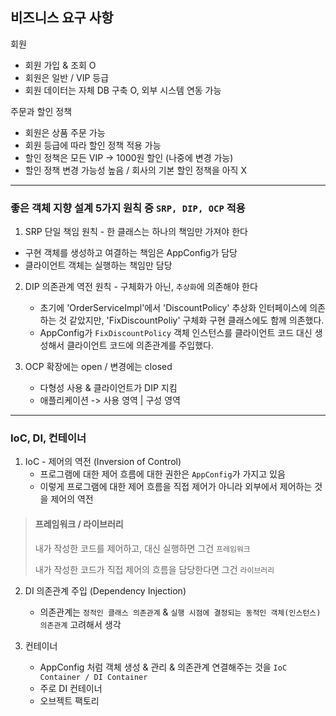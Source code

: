 ## 비즈니스 요구 사항

회원
- 회원 가입 & 조회 O
- 회원은 일반 / VIP 등급
- 회원 데이터는 자체 DB 구축 O, 외부 시스템 연동 가능

주문과 할인 정책
- 회원은 상품 주문 가능
- 회원 등급에 따라 할인 정책 적용 가능
- 할인 정책은 모든 VIP -> 1000원 할인 (나중에 변경 가능)
- 할인 정책 변경 가능성 높음 / 회사의 기본 할인 정책을 아직 X

---

### 좋은 객체 지향 설계 5가지 원칙 중 `SRP, DIP, OCP` 적용
1. SRP 단일 책임 원칙 - 한 클래스는 하나의 책임만 가져야 한다
- 구현 객체를 생성하고 여결하는 책임은 AppConfig가 담당
- 클라이언트 객체는 실행하는 책임만 담당

2. DIP 의존관계 역전 원칙 - 구체화가 아닌, `추상화`에 의존해야 한다
   - 초기에 'OrderServiceImpl'에서 'DiscountPolicy' 추상화 인터페이스에 의존하는 것 같았지만, 'FixDiscountPoliy' 구체화 구현 클래스에도 함께 의존했다.
   - AppConfig가 `FixDiscountPolicy` 객체 인스턴스를 클라이언트 코드 대신 생성해서 클라이언트 코드에 의존관계를 주입했다.

3. OCP 확장에는 open / 변경에는 closed
    - 다형성 사용 & 클라이언트가 DIP 지킴
    - 애플리케이션 -> 사용 영역 | 구성 영역



------

### IoC, DI, 컨테이너 

1. IoC - 제어의 역전 (Inversion of Control)
   - 프로그램에 대한 제어 흐름에 대한 권한은 `AppConfig`가 가지고 있음
   - 이렇게 프로그램에 대한 제어 흐름을 직접 제어가 아니라 외부에서 제어하는 것을 제어의 역전

 > #### 프레임워크 / 라이브러리
 > 내가 작성한 코드를 제어하고, 대신 실행하면 그건 `프레임워크`
> 
 > 내가 작성한 코드가 직접 제어의 흐름을 담당한다면 그건 `라이브러리`
 
2. DI 의존관계 주입 (Dependency Injection)
   - 의존관계는 `정적인 클래스 의존관계` & `실행 시점에 결정되는 동적인 객체(인스턴스) 의존관계` 고려해서 생각

3. 컨테이너
   - AppConfig 처럼 객체 생성 & 관리 & 의존관계 연결해주는 것을 `IoC Container / DI Container`
   - 주로 DI 컨테이너
   - 오브젝트 팩토리
